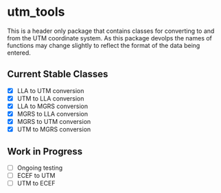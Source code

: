 # utm_tools

This is a header only package that contains classes for converting to and from the UTM coordinate system.
As this package devolps the names of functions may change slightly to reflect the format of the data being entered.

Current Stable Classes
---
- [x] LLA to UTM conversion
- [x] UTM to LLA conversion
- [x] LLA to MGRS conversion
- [x] MGRS to LLA conversion
- [x] MGRS to UTM conversion
- [x] UTM to MGRS conversion

Work in Progress
---
- [ ] Ongoing testing
- [ ] ECEF to UTM 
- [ ] UTM to ECEF
